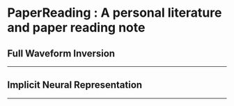 # PaperReading : A personal literature and paper reading note

## Full Waveform Inversion
---

## Implicit Neural Representation
---

## 
